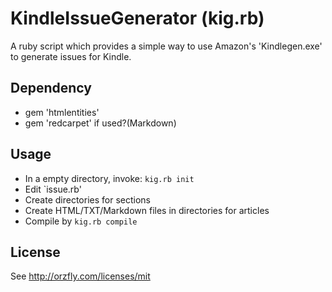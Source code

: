 KindleIssueGenerator (kig.rb)
=============================

A ruby script which provides a simple way to use Amazon's 'Kindlegen.exe' to
generate issues for Kindle.

Dependency
----------
* gem 'htmlentities'
* gem 'redcarpet' if used?(Markdown)

Usage
-----
* In a empty directory, invoke: `kig.rb init`
* Edit `issue.rb'
* Create directories for sections
* Create HTML/TXT/Markdown files in directories for articles
* Compile by `kig.rb compile`

License
-------
See http://orzfly.com/licenses/mit